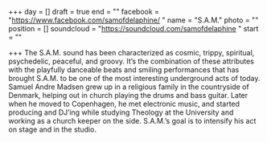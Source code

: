 +++
day = []
draft = true
end = ""
facebook = "https://www.facebook.com/samofdelaphine/ "
name = "S.A.M."
photo = ""
position = []
soundcloud = "https://soundcloud.com/samofdelaphine "
start = ""

+++
The S.A.M. sound has been characterized as cosmic, trippy, spiritual, psychedelic, peaceful, and groovy. It’s the combination of these attributes with the playfully danceable beats and smiling performances that has brought S.A.M. to be one of the most interesting underground acts of today. Samuel Andre Madsen grew up in a religious family in the countryside of Denmark, helping out in church playing the drums and bass guitar. Later when he moved to Copenhagen, he met electronic music, and started producing and DJ’ing while studying Theology at the University and working as a church keeper on the side. S.A.M.’s goal is to intensify his act on stage and in the studio.